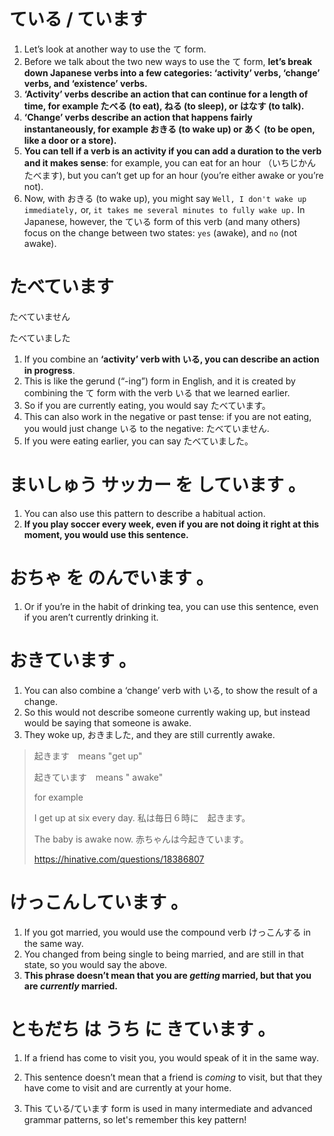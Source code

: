 # ている / ています

1. Let’s look at another way to use the て form.
2. Before we talk about the two new ways to use the て form, **let’s break down Japanese verbs into a few categories: ‘activity’ verbs, ‘change’ verbs, and ‘existence’ verbs.**
3. **‘Activity’ verbs describe an action that can continue for a length of time, for example たべる (to eat), ねる (to sleep), or はなす (to talk).**
4. **‘Change’ verbs describe an action that happens fairly instantaneously, for example おきる (to wake up) or あく (to be open, like a door or a store).**
5. **You can tell if a verb is an activity if you can add a duration to the verb and it makes sense**: for example, you can eat for an hour （いちじかんたべます), but you can’t get up for an hour (you’re either awake or you’re not).
6. Now, with おきる (to wake up), you might say `Well, I don't wake up immediately,` or, `it takes me several minutes to fully wake up.`  In Japanese, however, the ている form of this verb (and many others) focus on the change between two states: `yes` (awake), and `no` (not awake).

# たべています

たべていません  

たべていました 

1. If you combine an **‘activity’ verb with いる, you can describe an action in progress**.
2. This is like the gerund (“-ing”) form in English, and it is created by combining the て form with the verb いる that we learned earlier.
3. So if you are currently eating, you would say たべています。
4. This can also work in the negative or past tense: if you are not eating, you would just change いる to the negative: たべていません.
5. If you were eating earlier, you can say たべていました。

# まいしゅう  サッカー  を  しています 。

1. You can also use this pattern to describe a habitual action.
2. **If you play soccer every week, even if you are not doing it right at this moment, you would use this sentence.**

# おちゃ  を  のんでいます 。

1. Or if you’re in the habit of drinking tea, you can use this sentence, even if you aren’t currently drinking it.

# おきています 。

1. You can also combine a ‘change’ verb with いる, to show the result of a change.
2. So this would not describe someone currently waking up, but instead would be saying that someone is awake.
3. They woke up, おきました, and they are still currently awake.

> 起きます　means "get up" 
>
> 起きています　means " awake"  
>
> for example
>
> I get up at six every day. 私は毎日６時に　起きます。  
>
> The baby is awake now. 赤ちゃんは今起きています。
>
> https://hinative.com/questions/18386807



# けっこんしています 。

1. If you got married, you would use the compound verb けっこんする in the same way.
2. You changed from being single to being married, and are still in that state, so you would say the above.
3. **This phrase doesn’t mean that you are *getting* married, but that you are *currently* married.**

# ともだち  は  うち  に  きています 。

1. If a friend has come to visit you, you would speak of it in the same way.

2. This sentence doesn’t mean that a friend is *coming* to visit, but that they have come to visit and are currently at your home.

3. This ている/ています form is used in many intermediate and advanced grammar patterns, so let's remember this key pattern!

   